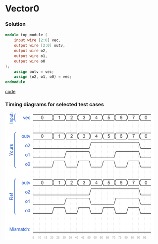 # Vector0
### Solution
```Verilog
module top_module ( 
    input wire [2:0] vec,
    output wire [2:0] outv,
    output wire o2,
    output wire o1,
    output wire o0
);
    assign outv = vec;
    assign {o2, o1, o0} = vec;
endmodule
```
[code](./11.v)

### Timing diagrams for selected test cases
![result](./result.png)
